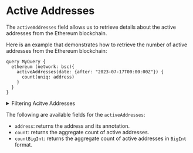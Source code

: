 # Active Addresses

The `activeAddresses` field allows us to retrieve details about the active addresses from the Ethereum blockchain.

Here is an example that demonstrates how to retrieve the number of active addresses from the Ethereum blockchain:

```
query MyQuery {
  ethereum (network: bsc){
    activeAddresses(date: {after: "2023-07-17T00:00:00Z"}) {
      count(uniq: address)
    }
  }
}
```

<details>
<summary>Filtering Acitve Addresses</summary>

Active Addresses can be filtered using the following arguments:

-   `amount`: Filtered by the amount of tokens.
-   `currency`: Filtered by the currency the address holds.
-   `date`: Filter by date
-   `entityId`: Filter by ERC721 entity id.
-   `external`:
-   `height`: Filter by block height.
-   `options`: Filter returned data by ordering, limiting, and constraining it. Available fields: `asc`, `ascByInteger`, `desc`, `descByInteger`, `limit`, `limitBy`, `offset`.
-   `receiver`: Filter by the address of the receiver
-   `sender`: Filter by the address of the sender
-   `success`: Filter by success of the transaction
-   `time`: Filter by time
-   `txFrom`:  Filter by the address that created the transaction.
-   `txHash`: Filter by the transaction hash

</details>

The following are available fields for the `activeAddresses`:

-   `address`: returns the address and its annotation.
-   `count`: returns the aggregate count of active addresses.
-   `countBigInt`: returns the aggregate count of active addresses in `BigInt` format.
